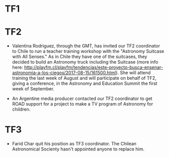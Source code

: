 
# TF1

# TF2

* Valentina Rodriguez, through the GMT, has invited our TF2 coordinator to Chile to run a teacher training workshop with the "Astronomy Suitcase with All Senses." As in Chile they have one of the suitcases, they decided to build an Astronomy truck including the Suitcase (more info here: http://playfm.cl/playfm/tendencias/este-proyecto-busca-ensenar-astronomia-a-los-ciegos/2017-08-15/161500.html). She will attend training the last week of August and will participate on behalf of TF2, giving a conference, in the Astronomy and Education Summit the first week of September. 

* An Argentine media producer contacted our TF2 coordinator to get ROAD support for a project to make a TV program of Astronomy for children.  

# TF3 

* Farid Char quit his position as TF3 coordinator. The Chilean Astronomical Socienty hasn't appointed anyone to replace him.


